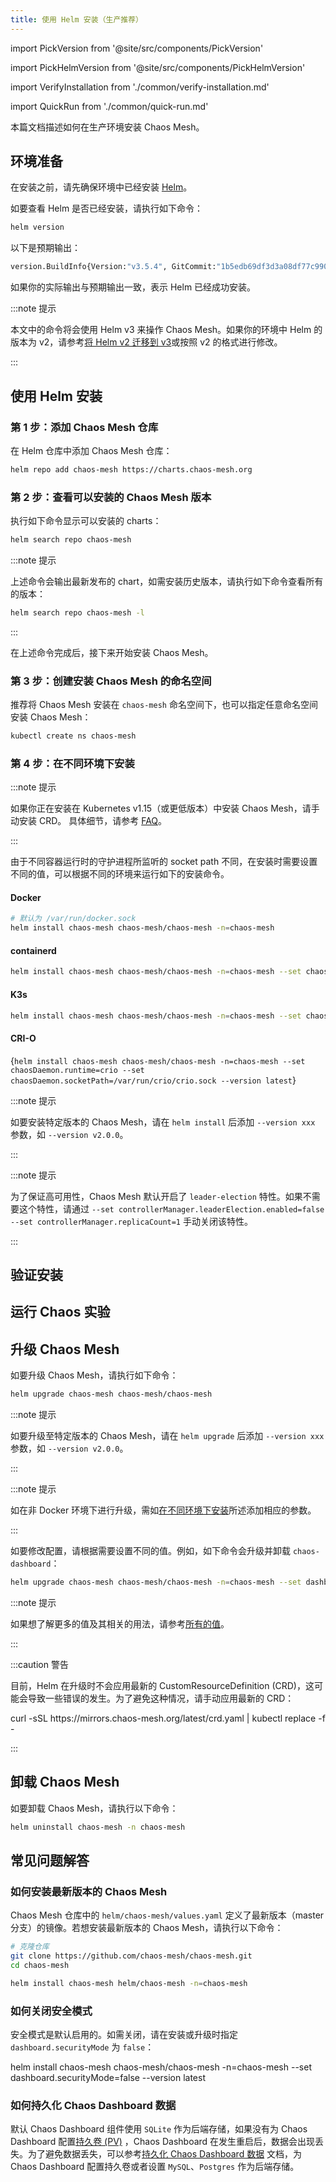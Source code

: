 ```yaml
---
title: 使用 Helm 安装（生产推荐）
---
```


import PickVersion from '@site/src/components/PickVersion'

import PickHelmVersion from '@site/src/components/PickHelmVersion'

import VerifyInstallation from './common/verify-installation.md'

import QuickRun from './common/quick-run.md'

本篇文档描述如何在生产环境安装 Chaos Mesh。

## 环境准备

在安装之前，请先确保环境中已经安装 [Helm](https://helm.sh/docs/intro/install/)。

如要查看 Helm 是否已经安装，请执行如下命令：

```bash
helm version
```

以下是预期输出：

```bash
version.BuildInfo{Version:"v3.5.4", GitCommit:"1b5edb69df3d3a08df77c9902dc17af864ff05d1", GitTreeState:"dirty", GoVersion:"go1.16.3"}
```

如果你的实际输出与预期输出一致，表示 Helm 已经成功安装。

:::note 提示

本文中的命令将会使用 Helm v3 来操作 Chaos Mesh。如果你的环境中 Helm 的版本为 v2，请参考[将 Helm v2 迁移到 v3](https://helm.sh/docs/topics/v2_v3_migration/)或按照 v2 的格式进行修改。

:::

## 使用 Helm 安装

### 第 1 步：添加 Chaos Mesh 仓库

在 Helm 仓库中添加 Chaos Mesh 仓库：

```bash
helm repo add chaos-mesh https://charts.chaos-mesh.org
```

### 第 2 步：查看可以安装的 Chaos Mesh 版本

执行如下命令显示可以安装的 charts：

```bash
helm search repo chaos-mesh
```

:::note 提示

上述命令会输出最新发布的 chart，如需安装历史版本，请执行如下命令查看所有的版本：

```bash
helm search repo chaos-mesh -l
```

:::

在上述命令完成后，接下来开始安装 Chaos Mesh。

### 第 3 步：创建安装 Chaos Mesh 的命名空间

推荐将 Chaos Mesh 安装在 `chaos-mesh` 命名空间下，也可以指定任意命名空间安装 Chaos Mesh：

```bash
kubectl create ns chaos-mesh
```

### 第 4 步：在不同环境下安装

:::note 提示

如果你正在安装在 Kubernetes v1.15（或更低版本）中安装 Chaos Mesh，请手动安装 CRD。 具体细节，请参考 [FAQ](./faqs.md#q-failed-to-install-chaos-mesh-with-message-no-matches-for-kind-customresourcedefinition-in-version-apiextensionsk8siov1)。

:::

由于不同容器运行时的守护进程所监听的 socket path 不同，在安装时需要设置不同的值，可以根据不同的环境来运行如下的安装命令。

#### Docker

```bash
# 默认为 /var/run/docker.sock
helm install chaos-mesh chaos-mesh/chaos-mesh -n=chaos-mesh
```

#### containerd

```bash
helm install chaos-mesh chaos-mesh/chaos-mesh -n=chaos-mesh --set chaosDaemon.runtime=containerd --set chaosDaemon.socketPath=/run/containerd/containerd.sock
```

#### K3s

```bash
helm install chaos-mesh chaos-mesh/chaos-mesh -n=chaos-mesh --set chaosDaemon.runtime=containerd --set chaosDaemon.socketPath=/run/k3s/containerd/containerd.sock
```

#### CRI-O

<PickHelmVersion className="language-bash">{`helm install chaos-mesh chaos-mesh/chaos-mesh -n=chaos-mesh --set chaosDaemon.runtime=crio --set chaosDaemon.socketPath=/var/run/crio/crio.sock --version latest`}</PickHelmVersion>

:::note 提示

如要安装特定版本的 Chaos Mesh，请在 `helm install` 后添加 `--version xxx` 参数，如 `--version v2.0.0`。

:::

:::note 提示

为了保证高可用性，Chaos Mesh 默认开启了 `leader-election` 特性。如果不需要这个特性，请通过 `--set controllerManager.leaderElection.enabled=false --set controllerManager.replicaCount=1` 手动关闭该特性。

:::

## 验证安装

<VerifyInstallation />

## 运行 Chaos 实验

<QuickRun />

## 升级 Chaos Mesh

如要升级 Chaos Mesh，请执行如下命令：

```bash
helm upgrade chaos-mesh chaos-mesh/chaos-mesh
```

:::note 提示

如要升级至特定版本的 Chaos Mesh，请在 `helm upgrade` 后添加 `--version xxx` 参数，如 `--version v2.0.0`。

:::

:::note 提示

如在非 Docker 环境下进行升级，需如[在不同环境下安装](#在不同环境下安装)所述添加相应的参数。

:::

如要修改配置，请根据需要设置不同的值。例如，如下命令会升级并卸载 `chaos-dashboard`：

```bash
helm upgrade chaos-mesh chaos-mesh/chaos-mesh -n=chaos-mesh --set dashboard.create=false
```

:::note 提示

如果想了解更多的值及其相关的用法，请参考[所有的值](https://github.com/chaos-mesh/chaos-mesh/blob/master/helm/chaos-mesh/values.yaml)。

:::

:::caution 警告

目前，Helm 在升级时不会应用最新的 CustomResourceDefinition (CRD)，这可能会导致一些错误的发生。为了避免这种情况，请手动应用最新的 CRD：

<PickVersion>
curl -sSL https://mirrors.chaos-mesh.org/latest/crd.yaml | kubectl replace -f -
</PickVersion>

:::

## 卸载 Chaos Mesh

如要卸载 Chaos Mesh，请执行以下命令：

```bash
helm uninstall chaos-mesh -n chaos-mesh
```

## 常见问题解答

### 如何安装最新版本的 Chaos Mesh

Chaos Mesh 仓库中的 `helm/chaos-mesh/values.yaml` 定义了最新版本（master 分支）的镜像。若想安装最新版本的 Chaos Mesh，请执行以下命令：

```bash
# 克隆仓库
git clone https://github.com/chaos-mesh/chaos-mesh.git
cd chaos-mesh

helm install chaos-mesh helm/chaos-mesh -n=chaos-mesh
```

### 如何关闭安全模式

安全模式是默认启用的。如需关闭，请在安装或升级时指定 `dashboard.securityMode` 为 `false`：

<PickHelmVersion>
helm install chaos-mesh chaos-mesh/chaos-mesh -n=chaos-mesh --set dashboard.securityMode=false --version latest
</PickHelmVersion>

### 如何持久化 Chaos Dashboard 数据

默认 Chaos Dashboard 组件使用 `SQLite` 作为后端存储，如果没有为 Chaos Dashboard 配置[持久卷 (PV)](https://kubernetes.io/docs/concepts/storage/persistent-volumes/) ，Chaos Dashboard 在发生重启后，数据会出现丢失。为了避免数据丢失，可以参考[持久化 Chaos Dashboard 数据](persistence-dashboard.md) 文档，为 Chaos Dashboard 配置持久卷或者设置 `MySQL`、`Postgres` 作为后端存储。
